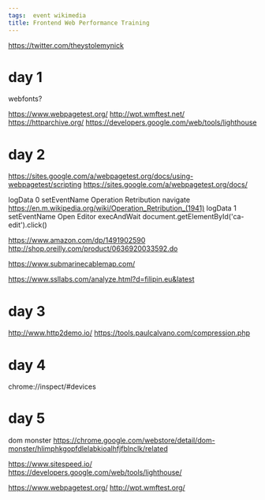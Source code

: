 ```yaml
---
tags:  event wikimedia
title: Frontend Web Performance Training
---
```

https://twitter.com/theystolemynick

# day 1

webfonts?

https://www.webpagetest.org/
http://wpt.wmftest.net/
https://httparchive.org/
https://developers.google.com/web/tools/lighthouse

# day 2

https://sites.google.com/a/webpagetest.org/docs/using-webpagetest/scripting
https://sites.google.com/a/webpagetest.org/docs/

logData	0
setEventName	Operation Retribution
navigate	https://en.m.wikipedia.org/wiki/Operation_Retribution_(1941)
logData	1
setEventName	Open Editor
execAndWait	document.getElementById('ca-edit').click()

https://www.amazon.com/dp/1491902590
http://shop.oreilly.com/product/0636920033592.do

https://www.submarinecablemap.com/

https://www.ssllabs.com/analyze.html?d=filipin.eu&latest

# day 3

http://www.http2demo.io/
https://tools.paulcalvano.com/compression.php

# day 4

chrome://inspect/#devices

# day 5

dom monster
https://chrome.google.com/webstore/detail/dom-monster/hlimphkgopfdlelabkioalhfjfblnclk/related

https://www.sitespeed.io/
https://developers.google.com/web/tools/lighthouse/

https://www.webpagetest.org/
http://wpt.wmftest.org/
